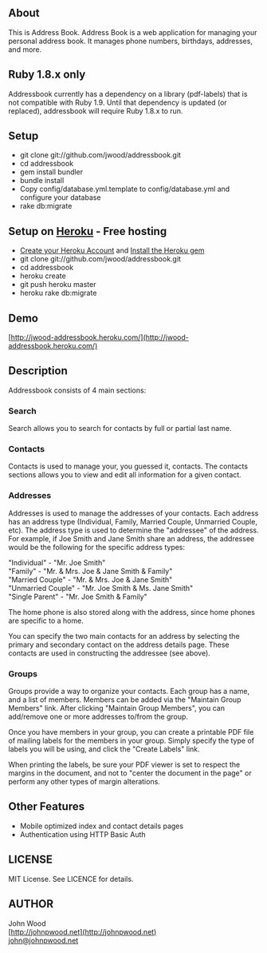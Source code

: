 ## About

This is Address Book.  Address Book is a web application for managing
your personal address book.  It manages phone numbers, birthdays, addresses, 
and more.

## Ruby 1.8.x only
Addressbook currently has a dependency on a library (pdf-labels) that is not compatible with Ruby 1.9.
Until that dependency is updated (or replaced), addressbook will require Ruby 1.8.x to
run.

## Setup
* git clone git://github.com/jwood/addressbook.git
* cd addressbook
* gem install bundler
* bundle install
* Copy config/database.yml.template to config/database.yml and configure your database
* rake db:migrate

## Setup on [Heroku](http://heroku.com/) - Free hosting
* [Create your Heroku Account](http://heroku.com/signup) and [Install the Heroku gem](http://docs.heroku.com/heroku-command)
* git clone git://github.com/jwood/addressbook.git
* cd addressbook
* heroku create
* git push heroku master
* heroku rake db:migrate

## Demo
[http://jwood-addressbook.heroku.com/](http://jwood-addressbook.heroku.com/)  

## Description
Addressbook consists of 4 main sections:

### Search
Search allows you to search for contacts by full or partial last name.

### Contacts
Contacts is used to manage your, you guessed it, contacts.  The contacts sections allows
you to view and edit all information for a given contact.

### Addresses
Addresses is used to manage the addresses of your contacts.  Each address has
an address type (Individual, Family, Married Couple, Unmarried Couple, etc).
The address type is used to determine the "addressee" of the address.  For
example, if Joe Smith and Jane Smith share an address, the addressee
would be the following for the specific address types:

"Individual" - "Mr. Joe Smith"  
"Family" - "Mr. & Mrs. Joe & Jane Smith & Family"  
"Married Couple" - "Mr. & Mrs. Joe & Jane Smith"  
"Unmarried Couple" - "Mr. Joe Smith & Ms. Jane Smith"  
"Single Parent" - "Mr. Joe Smith & Family"  

The home phone is also stored along with the address, since home phones are
specific to a home.  
 
You can specify the two main contacts for an address by selecting the primary
and secondary contact on the address details page.  These contacts are used
in constructing the addressee (see above).
 
### Groups
Groups provide a way to organize your contacts.  Each group has a name, and 
a list of members.  Members can be added via the "Maintain Group Members"
link.  After clicking "Maintain Group Members", you can add/remove one or more
addresses to/from the group.

Once you have members in your group, you can create a printable PDF file of
mailing labels for the members in your group.  Simply specify the type of labels
you will be using, and click the "Create Labels" link.

When printing the labels, be sure your PDF viewer is set to respect the 
margins in the document, and not to "center the document in the page" or 
perform any other types of margin alterations.

## Other Features
* Mobile optimized index and contact details pages
* Authentication using HTTP Basic Auth
 
## LICENSE
MIT License.  See LICENCE for details.

## AUTHOR
John Wood  
[http://johnpwood.net](http://johnpwood.net)  
[john@johnpwood.net](mailto:john@johnpwood.net)  

